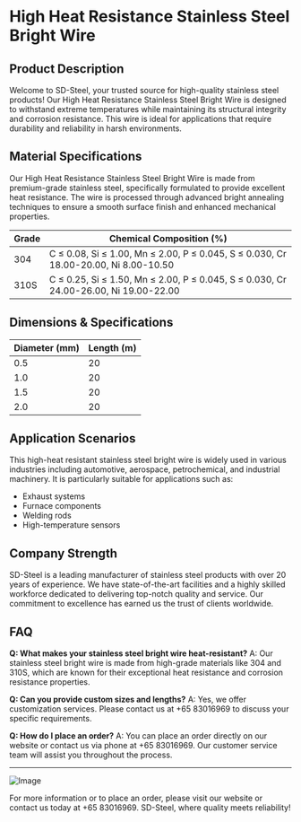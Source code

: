 # High Heat Resistance Stainless Steel Bright Wire

## Product Description

Welcome to SD-Steel, your trusted source for high-quality stainless steel products! Our High Heat Resistance Stainless Steel Bright Wire is designed to withstand extreme temperatures while maintaining its structural integrity and corrosion resistance. This wire is ideal for applications that require durability and reliability in harsh environments.

## Material Specifications

Our High Heat Resistance Stainless Steel Bright Wire is made from premium-grade stainless steel, specifically formulated to provide excellent heat resistance. The wire is processed through advanced bright annealing techniques to ensure a smooth surface finish and enhanced mechanical properties.

| **Grade** | **Chemical Composition (%)** | 
|-----------|------------------------------|
| 304       | C ≤ 0.08, Si ≤ 1.00, Mn ≤ 2.00, P ≤ 0.045, S ≤ 0.030, Cr 18.00-20.00, Ni 8.00-10.50 | 
| 310S      | C ≤ 0.25, Si ≤ 1.50, Mn ≤ 2.00, P ≤ 0.045, S ≤ 0.030, Cr 24.00-26.00, Ni 19.00-22.00 | 

## Dimensions & Specifications

| **Diameter (mm)** | **Length (m)** |
|-------------------|----------------|
| 0.5               | 20             |
| 1.0               | 20             |
| 1.5               | 20             |
| 2.0               | 20             |

## Application Scenarios

This high-heat resistant stainless steel bright wire is widely used in various industries including automotive, aerospace, petrochemical, and industrial machinery. It is particularly suitable for applications such as:

- Exhaust systems
- Furnace components
- Welding rods
- High-temperature sensors

## Company Strength

SD-Steel is a leading manufacturer of stainless steel products with over 20 years of experience. We have state-of-the-art facilities and a highly skilled workforce dedicated to delivering top-notch quality and service. Our commitment to excellence has earned us the trust of clients worldwide.

## FAQ

**Q: What makes your stainless steel bright wire heat-resistant?**
A: Our stainless steel bright wire is made from high-grade materials like 304 and 310S, which are known for their exceptional heat resistance and corrosion resistance properties.

**Q: Can you provide custom sizes and lengths?**
A: Yes, we offer customization services. Please contact us at +65 83016969 to discuss your specific requirements.

**Q: How do I place an order?**
A: You can place an order directly on our website or contact us via phone at +65 83016969. Our customer service team will assist you throughout the process.

---

![Image](https://github.com/user-attachments/assets/2567258e-e124-4816-932d-1809bd27ef0b)

For more information or to place an order, please visit our website or contact us today at +65 83016969. SD-Steel, where quality meets reliability!